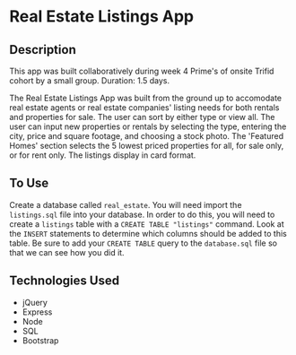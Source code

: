 # Real Estate Listings App

## Description
This app was built collaboratively during week 4 Prime's of onsite Trifid cohort by a small group. Duration: 1.5 days.

The Real Estate Listings App was built from the ground up to accomodate real estate agents or real estate companies' listing needs for both rentals and properties for sale. The user can sort by either type or view all. The user can input new properties or rentals by selecting the type, entering the city, price and square footage, and choosing a stock photo. The 'Featured Homes' section selects the 5 lowest priced properties for all, for sale only, or for rent only. The listings display in card format. 

## To Use
Create a database called `real_estate`. You will need import the `listings.sql` file into your database. In order to do this, you will need to create a `listings` table with a `CREATE TABLE "listings"` command. Look at the `INSERT` statements to determine which columns should be added to this table. Be sure to add your `CREATE TABLE` query to the `database.sql` file so that we can see how you did it. 

## Technologies Used
- jQuery 
- Express
- Node
- SQL
- Bootstrap

